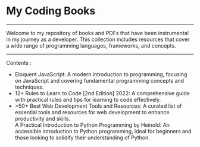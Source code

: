 <h1>My Coding Books</h1>
<hr>
Welcome to my repository of books and PDFs that have been instrumental in my journey as a developer. This collection includes resources that cover a wide range of programming languages, frameworks, and concepts.
<hr>
Contents :
<ul>
<li>Eloquent JavaScript: A modern introduction to programming, focusing on JavaScript and covering fundamental programming concepts and techniques.</li>
<li>12+ Rules to Learn to Code [2nd Edition] 2022: A comprehensive guide with practical rules and tips for learning to code effectively.</li>
<li>>50+ Best Web Development Tools and Resources: A curated list of essential tools and resources for web development to enhance productivity and skills.</li
<li>A Practical Introduction to Python Programming by Heinold: An accessible introduction to Python programming, ideal for beginners and those looking to solidify their understanding of Python.</li>
</ul>
